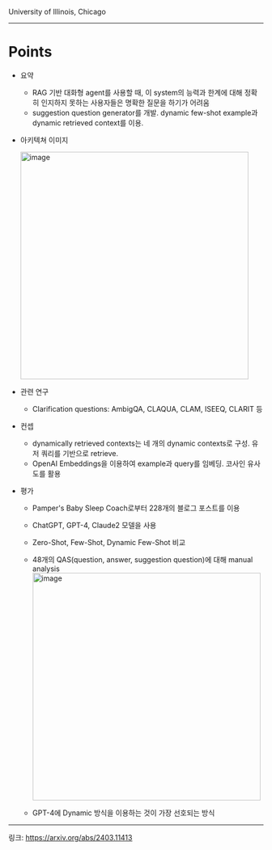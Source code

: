 University of Illinois, Chicago

---
# Points
- 요약
  - RAG 기반 대화형 agent를 사용할 때, 이 system의 능력과 한계에 대해 정확히 인지하지 못하는 사용자들은 명확한 질문을 하기가 어려움
  - suggestion question generator를 개발. dynamic few-shot example과 dynamic retrieved context를 이용.
- 아키텍쳐 이미지

  <img width="450" alt="image" src="https://github.com/chanmuzi/Papers/assets/101971295/c4101adb-68f0-4509-9f2f-538841944949">

- 관련 연구
  - Clarification questions: AmbigQA, CLAQUA, CLAM, ISEEQ, CLARIT 등
- 컨셉
  - dynamically retrieved contexts는 네 개의 dynamic contexts로 구성. 유저 쿼리를 기반으로 retrieve.
  - OpenAI Embeddings을 이용하여 example과 query를 임베딩. 코사인 유사도를 활용
- 평가
  - Pamper's Baby Sleep Coach로부터 228개의 블로그 포스트를 이용
  - ChatGPT, GPT-4, Claude2 모델을 사용
  - Zero-Shot, Few-Shot, Dynamic Few-Shot 비교
  - 48개의 QAS(question, answer, suggestion question)에 대해 manual analysis
    <img width="450" alt="image" src="https://github.com/chanmuzi/Papers/assets/101971295/53bab156-c68f-45b0-99ff-8c8332e017e8">

  - GPT-4에 Dynamic 방식을 이용하는 것이 가장 선호되는 방식

---
링크: https://arxiv.org/abs/2403.11413
